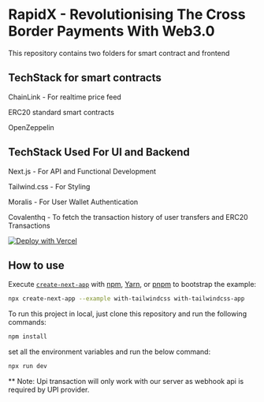 # RapidX - Revolutionising The Cross Border Payments With Web3.0

This repository contains two folders for smart contract and frontend

## TechStack for smart contracts

ChainLink - For realtime price feed

ERC20 standard smart contracts

OpenZeppelin

## TechStack Used For UI and Backend

Next.js - For API and Functional Development

Tailwind.css - For Styling

Moralis - For User Wallet Authentication

Covalenthq - To fetch the transaction history of user transfers and ERC20 Transactions

[![Deploy with Vercel](https://vercel.com/button)](https://vercel.com/new/git/external?repository-url=https://github.com/vercel/next.js/tree/canary/examples/with-tailwindcss&project-name=with-tailwindcss&repository-name=with-tailwindcss)

## How to use

Execute [`create-next-app`](https://github.com/vercel/next.js/tree/canary/packages/create-next-app) with [npm](https://docs.npmjs.com/cli/init), [Yarn](https://yarnpkg.com/lang/en/docs/cli/create/), or [pnpm](https://pnpm.io) to bootstrap the example:

```bash
npx create-next-app --example with-tailwindcss with-tailwindcss-app
```
To run this project in local, just clone this repository and run the following commands:

```bash
npm install
```
set all the environment variables and run the below command:

```bash
npx run dev
```



** Note: Upi transaction will only work with our server as webhook api is required by UPI provider.
